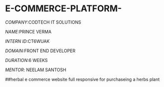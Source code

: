 # E-COMMERCE-PLATFORM-

*COMPANY*:CODTECH IT SOLUTIONS

*NAME*:PRINCE VERMA

*INTERN ID*:CT6WUAK

*DOMAIN*:FRONT END DEVELOPER

*DURATION*:6 WEEKS

*MENTOR*: NEELAM SANTOSH

##herbal e commerce website full responsive for purchaseing a herbs plant  
